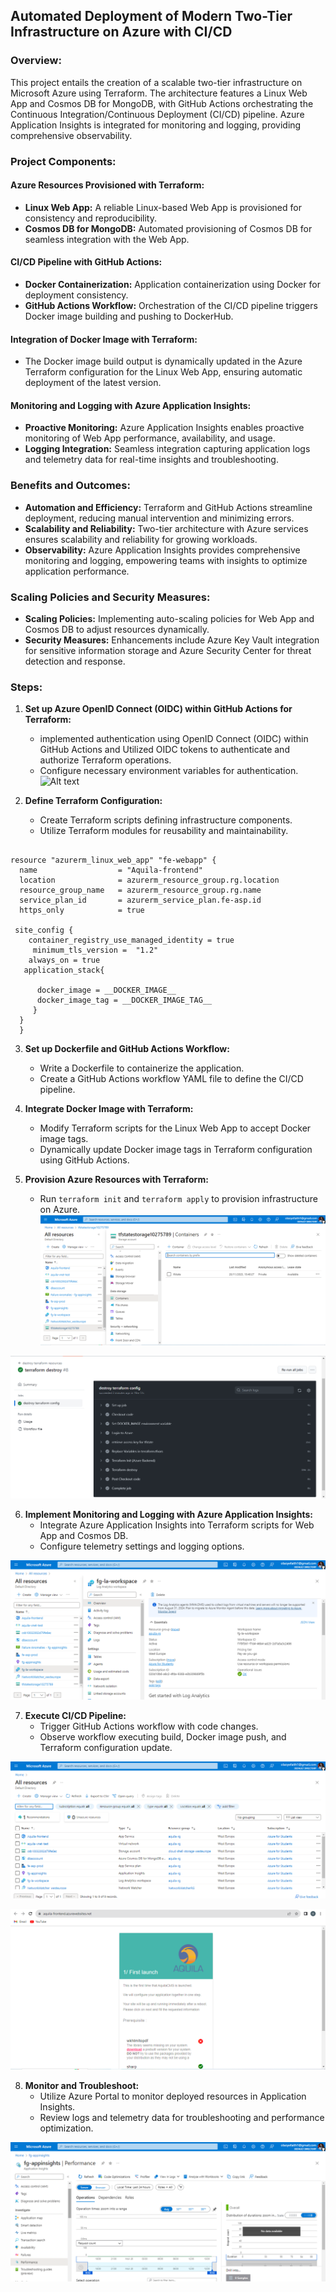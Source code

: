 ## Automated Deployment of Modern Two-Tier Infrastructure on Azure with CI/CD

### Overview:

This project entails the creation of a scalable two-tier infrastructure on Microsoft Azure using Terraform. The architecture features a Linux Web App and Cosmos DB for MongoDB, with GitHub Actions orchestrating the Continuous Integration/Continuous Deployment (CI/CD) pipeline. Azure Application Insights is integrated for monitoring and logging, providing comprehensive observability.

### Project Components:

#### Azure Resources Provisioned with Terraform:

- **Linux Web App:** A reliable Linux-based Web App is provisioned for consistency and reproducibility.
- **Cosmos DB for MongoDB:** Automated provisioning of Cosmos DB for seamless integration with the Web App.

#### CI/CD Pipeline with GitHub Actions:

- **Docker Containerization:** Application containerization using Docker for deployment consistency.
- **GitHub Actions Workflow:** Orchestration of the CI/CD pipeline triggers Docker image building and pushing to DockerHub.

#### Integration of Docker Image with Terraform:

- The Docker image build output is dynamically updated in the Azure Terraform configuration for the Linux Web App, ensuring automatic deployment of the latest version.

#### Monitoring and Logging with Azure Application Insights:

- **Proactive Monitoring:** Azure Application Insights enables proactive monitoring of Web App performance, availability, and usage.
- **Logging Integration:** Seamless integration capturing application logs and telemetry data for real-time insights and troubleshooting.

### Benefits and Outcomes:

- **Automation and Efficiency:** Terraform and GitHub Actions streamline deployment, reducing manual intervention and minimizing errors.
- **Scalability and Reliability:** Two-tier architecture with Azure services ensures scalability and reliability for growing workloads.
- **Observability:** Azure Application Insights provides comprehensive monitoring and logging, empowering teams with insights to optimize application performance.

### Scaling Policies and Security Measures:

- **Scaling Policies:** Implementing auto-scaling policies for Web App and Cosmos DB to adjust resources dynamically.
- **Security Measures:** Enhancements include Azure Key Vault integration for sensitive information storage and Azure Security Center for threat detection and response.

### Steps:

1. **Set up Azure OpenID Connect (OIDC) within GitHub Actions for Terraform:**
   - implemented authentication using OpenID Connect (OIDC) within GitHub Actions and Utilized OIDC tokens to authenticate and authorize Terraform operations.
   - Configure necessary environment variables for authentication.
![Alt text](images/)

2. **Define Terraform Configuration:**
   - Create Terraform scripts defining infrastructure components.
   - Utilize Terraform modules for reusability and maintainability.
```

resource "azurerm_linux_web_app" "fe-webapp" {
  name                  = "Aquila-frontend"
  location              = azurerm_resource_group.rg.location
  resource_group_name   = azurerm_resource_group.rg.name
  service_plan_id       = azurerm_service_plan.fe-asp.id
  https_only            = true
  
 site_config { 
    container_registry_use_managed_identity = true
     minimum_tls_version =  "1.2"
    always_on = true
   application_stack{
     
      docker_image = __DOCKER_IMAGE__ 
      docker_image_tag = __DOCKER_IMAGE_TAG__
     }
  }
  }

```
  
3. **Set up Dockerfile and GitHub Actions Workflow:**
   - Write a Dockerfile to containerize the application.
   - Create a GitHub Actions workflow YAML file to define the CI/CD pipeline.

4. **Integrate Docker Image with Terraform:**
   - Modify Terraform scripts for the Linux Web App to accept Docker image tags.
   - Dynamically update Docker image tags in Terraform configuration using GitHub Actions.


5. **Provision Azure Resources with Terraform:**
   - Run `terraform init` and `terraform apply` to provision infrastructure on Azure.
![Terraform state ](images/tfstatestorage.png)

![Destroy Infrastructure](images/destroyinfrastructure.png)

6. **Implement Monitoring and Logging with Azure Application Insights:**
   - Integrate Azure Application Insights into Terraform scripts for Web App and Cosmos DB.
   - Configure telemetry settings and logging options.

![Log Analytics](images/loganalytics.png)

7. **Execute CI/CD Pipeline:**
   - Trigger GitHub Actions workflow with code changes.
   - Observe workflow executing build, Docker image push, and Terraform configuration update.

 ![Deployed Infrastructure](images/deployedinfrastructure.png)

![Aquila Result](images/aquilaresult.png)

8. **Monitor and Troubleshoot:**
   - Utilize Azure Portal to monitor deployed resources in Application Insights.
   - Review logs and telemetry data for troubleshooting and performance optimization.

![Application Insights](images/applicationinsight.png)





